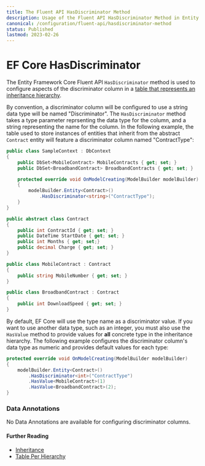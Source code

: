 ```yaml
---
title: The Fluent API HasDiscriminator Method
description: Usage of the Fluent API HasDiscriminator Method in Entity Framework Core
canonical: /configuration/fluent-api/hasdiscriminator-method
status: Published
lastmod: 2023-02-26
---
```


# EF Core HasDiscriminator

The Entity Framework Core Fluent API `HasDiscriminator` method is used to configure aspects of the discriminator column in a [table that represents an inheritance hierarchy](/inheritance/table-per-hierarchy).

By convention, a discriminator column will be configured to use a string data type will be named "Discriminator". The `HasDiscriminator` method takes a type parameter reprsenting the data type for the column, and a string representing the name for the column. In the following example, the table used to store instances of entities that inherit from the abstract `Contract` entity will feature a discriminator column named "ContractType":

```csharp 
public class SampleContext : DbContext
{
    public DbSet<MobileContract> MobileContracts { get; set; }
    public DbSet<BroadbandContract> BroadbandContracts { get; set; }

    protected override void OnModelCreating(ModelBuilder modelBuilder)
    {
        modelBuilder.Entity<Contract>()
            .HasDiscriminator<string>("ContractType");
    }
}

public abstract class Contract
{
    public int ContractId { get; set; }
    public DateTime StartDate { get; set; }
    public int Months { get; set;}
    public decimal Charge { get; set; }
}

public class MobileContract : Contract
{
    public string MobileNumber { get; set; }
}

public class BroadbandContract : Contract
{
    public int DownloadSpeed { get; set; }
}
```
By default, EF Core will use the type name as a discriminator value. If you want to use another data type, such as an integer, you must also use the `HasValue` method to provide values for **all** concrete type in the inheritance hierarchy. The following example configures the discriminator column's data type as numeric and provides default values for each type:

```csharp 
protected override void OnModelCreating(ModelBuilder modelBuilder)
{
    modelBuilder.Entity<Contract>()
        .HasDiscriminator<int>("ContractType")
        .HasValue<MobileContract>(1)
        .HasValue<BroadbandContract>(2);
}
```


### Data Annotations
No Data Annotations are available for configuring discriminator columns.

#### Further Reading
- [Inheritance](/inheritance)
- [Table Per Hierarchy](/inheritance/table-per-hierarchy)
